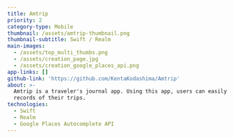 ```yaml
---
title: Amtrip
priority: 2
category-type: Mobile
thumbnail: /assets/amtrip-thumbnail.png
thumbnail-subtitle: Swift / Realm
main-images:
  - /assets/top_multi_thumbs.png
  - /assets/creation_page.jpg
  - /assets/creation_google_places_api.png
app-links: []
github-link: 'https://github.com/KentaKodashima/Amtrip'
about: >-
  Amtrip is a traveler's journal app. Using this app, users can easily make
  records of their trips.
technologies:
  - Swift
  - Realm
  - Google Places Autocomplete API
---
```


